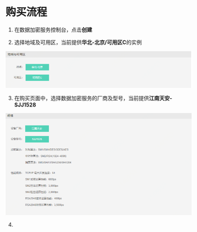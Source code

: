 # 购买流程

1. 在数据加密服务控制台，点击**创建**

2. 选择地域及可用区，当前提供**华北-北京/可用区C**的实例

![地域及可用区选择](/image/CloudHSM/地域及可用区选择.png)

3. 在购买页面中，选择数据加密服务的厂商及型号，当前提供**江南天安-SJJ1528**

![规格选择](/image/CloudHSM/规格选择.png)

4. 
